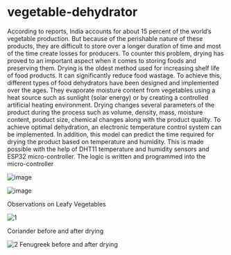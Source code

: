 # vegetable-dehydrator
According to reports, India accounts for about 15 percent of the world’s vegetable
production. But because of the perishable nature of these products, they are difficult
to store over a longer duration of time and most of the time create losses for producers.
To counter this problem, drying has proved to an important aspect when it
comes to storing foods and preserving them. Drying is the oldest method used for
increasing shelf life of food products. It can significantly reduce food wastage. To
achieve this, different types of food dehydrators have been designed and implemented
over the ages. They evaporate moisture content from vegetables using a heat source
such as sunlight (solar energy) or by creating a controlled artificial heating environment.
Drying changes several parameters of the product during the process such as
volume, density, mass, moisture content, product size, chemical changes along with
the product quality.
To achieve optimal dehydration, an electronic temperature control system can be implemented.
In addition, this model can predict the time required for drying the product
based on temperature and humidity. This is made possible with the help of DHT11
temperature and humidity sensors and ESP32 micro-controller. The logic is written
and programmed into the micro-controller




![image](https://github.com/yash379/vegetable-dehydrator/assets/66986901/5f56dd32-cc65-4f75-9b61-a93b6dc13041)

![image](https://github.com/yash379/vegetable-dehydrator/assets/66986901/c947e533-d229-4100-981b-27f21bbaacb9)



Observations on Leafy Vegetables

![1](https://github.com/yash379/vegetable-dehydrator/assets/66986901/6275e2c8-c098-4c57-aa75-de4658e212ed)

Coriander before and after drying



![2](https://github.com/yash379/vegetable-dehydrator/assets/66986901/52b10ed6-e2c5-4ab2-b964-8db646d9cd68)
Fenugreek before and after drying





